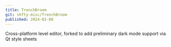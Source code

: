 ```yaml
---
title: TrenchBroom
git: shfty-misc/TrenchBroom
published: 2024-02-08
---
```


Cross-platform level editor, forked to add preliminary dark mode support via Qt style sheets
